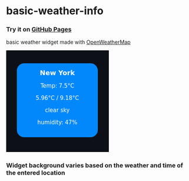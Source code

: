 # basic-weather-info
<h3> Try it on <a href="https://salanileo.github.io/basic-weather-info/"> GitHub Pages </a></h3>
<p>basic weather widget made with <a href="https://openweathermap.org/"> OpenWeatherMap </a></p>
<img src="/preview.png" alt=""> 
<h3>Widget background varies based on the weather and time of the entered location</h3>
